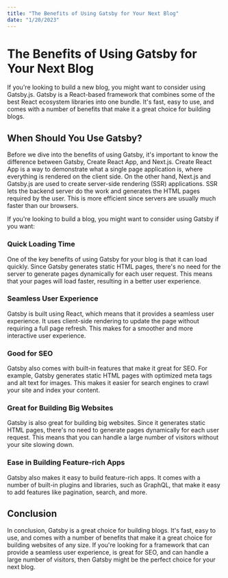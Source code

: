 ```yaml
---
title: "The Benefits of Using Gatsby for Your Next Blog"
date: "1/20/2023"
---
```


# The Benefits of Using Gatsby for Your Next Blog

If you're looking to build a new blog, you might want to consider using Gatsby.js. Gatsby is a React-based framework that combines some of the best React ecosystem libraries into one bundle. It's fast, easy to use, and comes with a number of benefits that make it a great choice for building blogs.

## When Should You Use Gatsby?

Before we dive into the benefits of using Gatsby, it's important to know the difference between Gatsby, Create React App, and Next.js. Create React App is a way to demonstrate what a single page application is, where everything is rendered on the client side. On the other hand, Next.js and Gatsby.js are used to create server-side rendering (SSR) applications. SSR lets the backend server do the work and generates the HTML pages required by the user. This is more efficient since servers are usually much faster than our browsers.

If you're looking to build a blog, you might want to consider using Gatsby if you want:

### Quick Loading Time

One of the key benefits of using Gatsby for your blog is that it can load quickly. Since Gatsby generates static HTML pages, there's no need for the server to generate pages dynamically for each user request. This means that your pages will load faster, resulting in a better user experience.

### Seamless User Experience

Gatsby is built using React, which means that it provides a seamless user experience. It uses client-side rendering to update the page without requiring a full page refresh. This makes for a smoother and more interactive user experience.

### Good for SEO

Gatsby also comes with built-in features that make it great for SEO. For example, Gatsby generates static HTML pages with optimized meta tags and alt text for images. This makes it easier for search engines to crawl your site and index your content.

### Great for Building Big Websites

Gatsby is also great for building big websites. Since it generates static HTML pages, there's no need to generate pages dynamically for each user request. This means that you can handle a large number of visitors without your site slowing down.

### Ease in Building Feature-rich Apps

Gatsby also makes it easy to build feature-rich apps. It comes with a number of built-in plugins and libraries, such as GraphQL, that make it easy to add features like pagination, search, and more.

## Conclusion

In conclusion, Gatsby is a great choice for building blogs. It's fast, easy to use, and comes with a number of benefits that make it a great choice for building websites of any size. If you're looking for a framework that can provide a seamless user experience, is great for SEO, and can handle a large number of visitors, then Gatsby might be the perfect choice for your next blog.